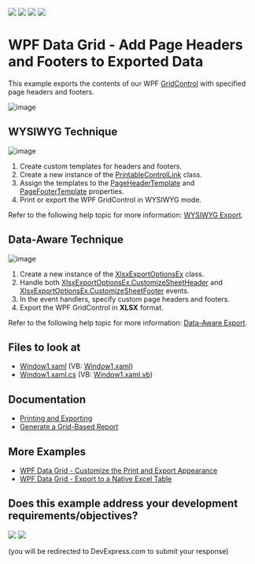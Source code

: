 <!-- default badges list -->
![](https://img.shields.io/endpoint?url=https://codecentral.devexpress.com/api/v1/VersionRange/128649497/24.2.1%2B)
[![](https://img.shields.io/badge/Open_in_DevExpress_Support_Center-FF7200?style=flat-square&logo=DevExpress&logoColor=white)](https://supportcenter.devexpress.com/ticket/details/E2608)
[![](https://img.shields.io/badge/📖_How_to_use_DevExpress_Examples-e9f6fc?style=flat-square)](https://docs.devexpress.com/GeneralInformation/403183)
[![](https://img.shields.io/badge/💬_Leave_Feedback-feecdd?style=flat-square)](#does-this-example-address-your-development-requirementsobjectives)
<!-- default badges end -->
# WPF Data Grid - Add Page Headers and Footers to Exported Data

This example exports the contents of our WPF [GridControl](https://docs.devexpress.com/WPF/DevExpress.Xpf.Grid.GridControl) with specified page headers and footers.

![image](https://user-images.githubusercontent.com/65009440/174618885-6e6885cc-3368-4fda-a43e-f75372172e77.png)

## WYSIWYG Technique

![image](https://user-images.githubusercontent.com/65009440/174618994-6110cfba-3621-4da1-9211-f7ec072ca0ba.png)

1. Create custom templates for headers and footers.
2. Create a new instance of the [PrintableControlLink](https://docs.devexpress.com/WPF/DevExpress.Xpf.Printing.PrintableControlLink) class.
3. Assign the templates to the [PageHeaderTemplate](https://docs.devexpress.com/WPF/DevExpress.Xpf.Printing.TemplatedLink.PageHeaderTemplate) and [PageFooterTemplate](https://docs.devexpress.com/WPF/DevExpress.Xpf.Printing.TemplatedLink.PageFooterTemplate) properties.
4. Print or export the WPF GridControl in WYSIWYG mode.

Refer to the following help topic for more information: [WYSIWYG Export](https://docs.devexpress.com/WPF/118842/controls-and-libraries/data-grid/printing-and-exporting/wysiwyg-export).

## Data-Aware Technique

![image](https://user-images.githubusercontent.com/65009440/174619950-bd8c9ca8-1a81-42f5-8f78-fda570ebdcac.png)

1. Create a new instance of the [XlsxExportOptionsEx](https://docs.devexpress.com/CoreLibraries/DevExpress.XtraPrinting.XlsxExportOptionsEx) class.
2. Handle both [XlsxExportOptionsEx.CustomizeSheetHeader](https://docs.devexpress.com/CoreLibraries/DevExpress.XtraPrinting.XlsxExportOptionsEx.CustomizeSheetHeader) and [XlsxExportOptionsEx.CustomizeSheetFooter](https://docs.devexpress.com/CoreLibraries/DevExpress.XtraPrinting.XlsxExportOptionsEx.CustomizeSheetFooter) events.
3. In the event handlers, specify custom page headers and footers.
4. Export the WPF GridControl in **XLSX** format.

Refer to the following help topic for more information: [Data-Aware Export](https://docs.devexpress.com/WPF/10018/controls-and-libraries/data-grid/printing-and-exporting/data-aware-export).

<!-- default file list -->

## Files to look at

* [Window1.xaml](./CS/GridPrint/Window1.xaml) (VB: [Window1.xaml](./VB/GridPrint/Window1.xaml))
* [Window1.xaml.cs](./CS/GridPrint/Window1.xaml.cs) (VB: [Window1.xaml.vb](./VB/GridPrint/Window1.xaml.vb))

<!-- default file list end -->

## Documentation

* [Printing and Exporting](https://docs.devexpress.com/WPF/117296/controls-and-libraries/data-grid/printing-and-exporting)
* [Generate a Grid-Based Report](https://docs.devexpress.com/WPF/117300/controls-and-libraries/data-grid/printing-and-exporting/grid-based-report-generation)

## More Examples

* [WPF Data Grid - Customize the Print and Export Appearance](https://github.com/DevExpress-Examples/wpf-data-grid-customize-print-export-appearance)
* [WPF Data Grid - Export to a Native Excel Table](https://github.com/DevExpress-Examples/how-to-export-the-gridcontrol-into-a-native-excel-table-t466541)
<!-- feedback -->
## Does this example address your development requirements/objectives?

[<img src="https://www.devexpress.com/support/examples/i/yes-button.svg"/>](https://www.devexpress.com/support/examples/survey.xml?utm_source=github&utm_campaign=wpf-data-grid-add-page-headers-and-footers-to-exported-data&~~~was_helpful=yes) [<img src="https://www.devexpress.com/support/examples/i/no-button.svg"/>](https://www.devexpress.com/support/examples/survey.xml?utm_source=github&utm_campaign=wpf-data-grid-add-page-headers-and-footers-to-exported-data&~~~was_helpful=no)

(you will be redirected to DevExpress.com to submit your response)
<!-- feedback end -->
